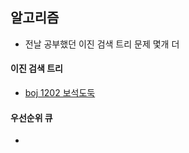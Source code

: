 ## 알고리즘
- 전날 공부했던 이진 검색 트리 문제 몇개 더
#### 이진 검색 트리
- [boj 1202 보석도둑](https://www.acmicpc.net/problem/1202)
#### 우선순위 큐
- 
